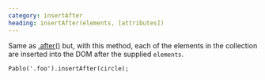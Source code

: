 ```yaml
--- 
category: insertAfter
heading: insertAfter(elements, [attributes])
---
```


Same as [.after()](/api/after) but, with this method, each of the elements in the collection are inserted into the DOM after the supplied `elements`.

    Pablo('.foo').insertAfter(circle);